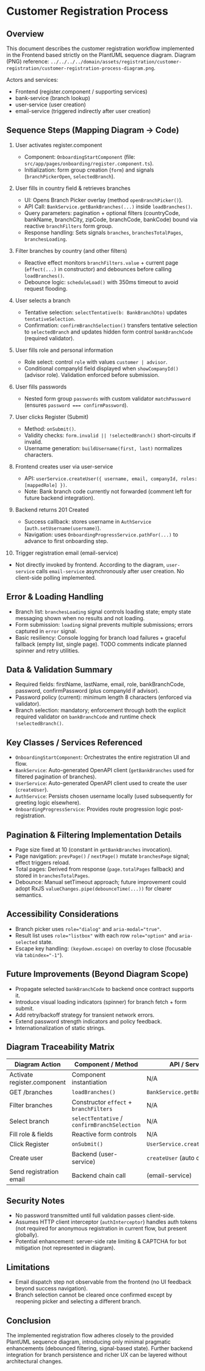# Customer Registration Process

## Overview
This document describes the customer registration workflow implemented in the Frontend based strictly on the PlantUML sequence diagram. Diagram (PNG) reference: `../../../../domain/assets/registration/customer-registration/customer-registration-process-diagram.png`.

Actors and services:
- Frontend (register.component / supporting services)
- bank-service (branch lookup)
- user-service (user creation)
- email-service (triggered indirectly after user creation)

## Sequence Steps (Mapping Diagram -> Code)
1. User activates register.component
   - Component: `OnboardingStartComponent` (file: `src/app/pages/onboarding/register.component.ts`).
   - Initialization: form group creation (`form`) and signals (`branchPickerOpen`, `selectedBranch`).

2. User fills in country field & retrieves branches
   - UI: Opens Branch Picker overlay (method `openBranchPicker()`).
   - API Call: `BankService.getBankBranches(...)` inside `loadBranches()`.
   - Query parameters: pagination + optional filters (countryCode, bankName, branchCity, zipCode, branchCode, bankCode) bound via reactive `branchFilters` form group.
   - Response handling: Sets signals `branches`, `branchesTotalPages`, `branchesLoading`.

3. Filter branches by country (and other filters)
   - Reactive effect monitors `branchFilters.value` + current page (`effect(...)` in constructor) and debounces before calling `loadBranches()`.
   - Debounce logic: `scheduleLoad()` with 350ms timeout to avoid request flooding.

4. User selects a branch
   - Tentative selection: `selectTentative(b: BankBranchDto)` updates `tentativeSelection`.
   - Confirmation: `confirmBranchSelection()` transfers tentative selection to `selectedBranch` and updates hidden form control `bankBranchCode` (required validator).

5. User fills role and personal information
   - Role select: control `role` with values `customer | advisor`.
   - Conditional companyId field displayed when `showCompanyId()` (advisor role). Validation enforced before submission.

6. User fills passwords
   - Nested form group `passwords` with custom validator `matchPassword` (ensures `password === confirmPassword`).

7. User clicks Register (Submit)
   - Method: `onSubmit()`.
   - Validity checks: `form.invalid || !selectedBranch()` short-circuits if invalid.
   - Username generation: `buildUsername(first, last)` normalizes characters.

8. Frontend creates user via user-service
   - API: `userService.createUser({ username, email, companyId, roles: [mappedRole] })`.
   - Note: Bank branch code currently not forwarded (comment left for future backend integration).

9. Backend returns 201 Created
   - Success callback: stores username in `AuthService` (`auth.setUsername(username)`).
   - Navigation: uses `OnboardingProgressService.pathFor(...)` to advance to first onboarding step.

10. Trigger registration email (email-service)
   - Not directly invoked by frontend. According to the diagram, `user-service` calls `email-service` asynchronously after user creation. No client-side polling implemented.

## Error & Loading Handling
- Branch list: `branchesLoading` signal controls loading state; empty state messaging shown when no results and not loading.
- Form submission: `loading` signal prevents multiple submissions; errors captured in `error` signal.
- Basic resiliency: Console logging for branch load failures + graceful fallback (empty list, single page). TODO comments indicate planned spinner and retry utilities.

## Data & Validation Summary
- Required fields: firstName, lastName, email, role, bankBranchCode, password, confirmPassword (plus companyId if advisor).
- Password policy (current): minimum length 8 characters (enforced via validator).
- Branch selection: mandatory; enforcement through both the explicit required validator on `bankBranchCode` and runtime check `!selectedBranch()`.

## Key Classes / Services Referenced
- `OnboardingStartComponent`: Orchestrates the entire registration UI and flow.
- `BankService`: Auto-generated OpenAPI client (`getBankBranches` used for filtered pagination of branches).
- `UserService`: Auto-generated OpenAPI client used to create the user (`createUser`).
- `AuthService`: Persists chosen username locally (used subsequently for greeting logic elsewhere).
- `OnboardingProgressService`: Provides route progression logic post-registration.

## Pagination & Filtering Implementation Details
- Page size fixed at 10 (constant in `getBankBranches` invocation).
- Page navigation: `prevPage()` / `nextPage()` mutate `branchesPage` signal; effect triggers reload.
- Total pages: Derived from response (`page.totalPages` fallback) and stored in `branchesTotalPages`.
- Debounce: Manual setTimeout approach; future improvement could adopt RxJS `valueChanges.pipe(debounceTime(...))` for clearer semantics.

## Accessibility Considerations
- Branch picker uses `role="dialog"` and `aria-modal="true"`.
- Result list uses `role="listbox"` with each row `role="option"` and `aria-selected` state.
- Escape key handling: `(keydown.escape)` on overlay to close (focusable via `tabindex="-1"`).

## Future Improvements (Beyond Diagram Scope)
- Propagate selected `bankBranchCode` to backend once contract supports it.
- Introduce visual loading indicators (spinner) for branch fetch + form submit.
- Add retry/backoff strategy for transient network errors.
- Extend password strength indicators and policy feedback.
- Internationalization of static strings.

## Diagram Traceability Matrix
| Diagram Action | Component / Method | API / Service |
| -------------- | ------------------ | ------------- |
| Activate register.component | Component instantiation | N/A |
| GET /branches | `loadBranches()` | `BankService.getBankBranches` |
| Filter branches | Constructor `effect` + `branchFilters` | N/A |
| Select branch | `selectTentative` / `confirmBranchSelection` | N/A |
| Fill role & fields | Reactive form controls | N/A |
| Click Register | `onSubmit()` | `UserService.createUser` |
| Create user | Backend (user-service) | `createUser` (auto client) |
| Send registration email | Backend chain call | (email-service) |

## Security Notes
- No password transmitted until full validation passes client-side.
- Assumes HTTP client interceptor (`authInterceptor`) handles auth tokens (not required for anonymous registration in current flow, but present globally).
- Potential enhancement: server-side rate limiting & CAPTCHA for bot mitigation (not represented in diagram).

## Limitations
- Email dispatch step not observable from the frontend (no UI feedback beyond success navigation).
- Branch selection cannot be cleared once confirmed except by reopening picker and selecting a different branch.

## Conclusion
The implemented registration flow adheres closely to the provided PlantUML sequence diagram, introducing only minimal pragmatic enhancements (debounced filtering, signal-based state). Further backend integration for branch persistence and richer UX can be layered without architectural changes.

